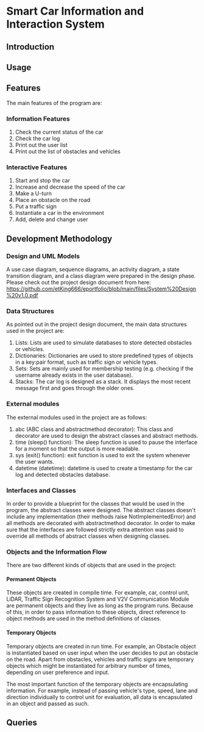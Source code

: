 # Smart Car Information and Interaction System

## Introduction

## Usage

## Features

The main features of the program are:

### Information Features

1. Check the current status of the car
2. Check the car log
3. Print out the user list
4. Print out the list of obstacles and vehicles 

### Interactive Features

1. Start and stop the car
2. Increase and decrease the speed of the car
3. Make a U-turn
4. Place an obstacle on the road
5. Put a traffic sign
6. Instantiate a car in the environment
7. Add, delete and change user

## Development Methodology

### Design and UML Models

A use case diagram, sequence diagrams, an activity diagram, a state transition diagram, and a class diagram were prepared in the design phase. Please check out the project design document from here: https://github.com/etKing666/eportfolio/blob/main/files/System%20Design%20v1.0.pdf

### Data Structures

As pointed out in the project design document, the main data structures used in the project are:

1. Lists: Lists are used to simulate databases to store detected obstacles or vehicles.
2. Dictionaries: Dictionaries are used to store predefined types of objects in a key:pair format, such as traffic sign or vehicle types.
3. Sets: Sets are mainly used for membership testing (e.g. checking if the username already exists in the user database).
4. Stacks: The car log is designed as a stack. It displays the most recent message first and goes through the older ones.

### External modules

The external modules used in the project are as follows:

1. abc (ABC class and abstractmethod decorator): This class and decorator are used to design the abstract classes and abstract methods.
2. time (sleep() function): The sleep function is used to pause the interface for a moment so that the output is more readable.
3. sys (exit() function): exit function is used to exit the system whenever the user wants. 
4. datetime (datetime): datetime is used to create a timestamp for the car log and detected obstacles database. 

### Interfaces and Classes

In order to provide a blueprint for the classes that would be used in the program, the abstract classes were designed. The abstract classes doesn't include any implementation (their methods raise NotImplementedError) and all methods are decorated with abstractmethod decorator. In order to make sure that the interfaces are followed strictly extra attention was paid to override all methods of abstract classes when designing classes.  

### Objects and the Information Flow

There are two different kinds of objects that are used in the project:

#### Permanent Objects

These objects are created in compile time. For example, car, control unit, LiDAR, Traffic Sign Recognition System and V2V Communication Module are permanent objects and they live as long as the program runs. Because of this, in order to pass information to these objects, direct reference to object methods are used in the method definitions of classes.

#### Temporary Objects

Temporary objects are created in run time. For example, an Obstacle object is instantiated based on user input when the user decides to put an obstacle on the road. Apart from obstacles, vehicles and traffic signs are temporary objects which might be instantiated for arbitrary number of times, depending on user preference and input. 

The most important function of the temporary objects are encapsulating information. For example, instead of passing vehicle's type, speed, lane and direction individually to control unit for evaluation, all data is encapsulated in an object and passed as such.

## Queries

